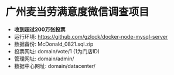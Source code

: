 # 广州麦当劳满意度微信调查项目


- **收到超过200万张投票**
- 运行环境: https://github.com/gzlock/docker-node-mysql-server
- 数据备份: McDonald_0821.sql.zip
- 投票网址: domain/vote/1 (1为门店ID)
- 管理网址: domain/admin/
- 数据中心网址: domain/datacenter/
